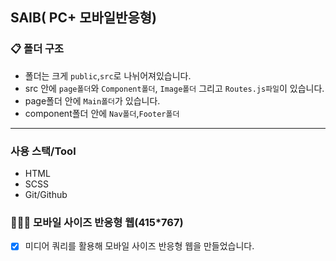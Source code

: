 ## SAIB( PC+ 모바일반응형)

### 📋 폴더 구조

- 폴더는 크게 `public`,`src`로 나뉘어져있습니다.
- src 안에 `page폴더`와 `Component폴더`,  `Image폴더` 그리고 `Routes.js파일`이 있습니다.
- page폴더 안에 `Main폴더`가 있습니다.
- component폴더 안에 `Nav폴더`,`Footer폴더`

---
### 사용 스택/Tool  
- HTML
- SCSS
- Git/Github

### 💁🏻‍♀️ 모바일 사이즈 반응형 웹(415*767)
- [x] 미디어 쿼리를 활용해 모바일 사이즈 반응형 웹을 만들었습니다.
